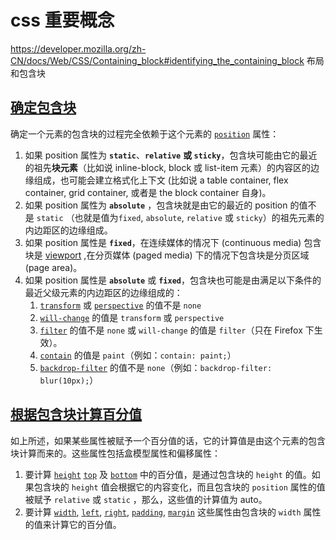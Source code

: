 # css 重要概念

https://developer.mozilla.org/zh-CN/docs/Web/CSS/Containing_block#identifying_the_containing_block
布局和包含块

## [确定包含块](https://developer.mozilla.org/zh-CN/docs/Web/CSS/Containing_block#%E7%A1%AE%E5%AE%9A%E5%8C%85%E5%90%AB%E5%9D%97)

确定一个元素的包含块的过程完全依赖于这个元素的 [`position`](https://developer.mozilla.org/zh-CN/docs/Web/CSS/position) 属性：

1. 如果 position 属性为 **`static`**、**`relative`** **或 `sticky`**，包含块可能由它的最近的祖先**块元素**（比如说 inline-block, block 或 list-item 元素）的内容区的边缘组成，也可能会建立格式化上下文 (比如说 a table container, flex container, grid container, 或者是 the block container 自身)。
2. 如果 position 属性为 **`absolute`** ，包含块就是由它的最近的 position 的值不是 `static` （也就是值为`fixed`, `absolute`, `relative` 或 `sticky`）的祖先元素的内边距区的边缘组成。
3. 如果 position 属性是 **`fixed`**，在连续媒体的情况下 (continuous media) 包含块是 [viewport](https://developer.mozilla.org/zh-CN/docs/Glossary/Viewport) ,在分页媒体 (paged media) 下的情况下包含块是分页区域 (page area)。
4. 如果 position 属性是 **`absolute`** 或 **`fixed`**，包含块也可能是由满足以下条件的最近父级元素的内边距区的边缘组成的：
   1. [`transform`](https://developer.mozilla.org/zh-CN/docs/Web/CSS/transform) 或 [`perspective`](https://developer.mozilla.org/zh-CN/docs/Web/CSS/perspective) 的值不是 `none`
   2. [`will-change`](https://developer.mozilla.org/zh-CN/docs/Web/CSS/will-change) 的值是 `transform` 或 `perspective`
   3. [`filter`](https://developer.mozilla.org/zh-CN/docs/Web/CSS/filter) 的值不是 `none` 或 `will-change` 的值是 `filter`（只在 Firefox 下生效）。
   4. [`contain`](https://developer.mozilla.org/zh-CN/docs/Web/CSS/contain) 的值是 `paint`（例如：`contain: paint;`）
   5. [`backdrop-filter`](https://developer.mozilla.org/zh-CN/docs/Web/CSS/backdrop-filter) 的值不是 `none`（例如：`backdrop-filter: blur(10px);`）

## [根据包含块计算百分值](https://developer.mozilla.org/zh-CN/docs/Web/CSS/Containing_block#%E6%A0%B9%E6%8D%AE%E5%8C%85%E5%90%AB%E5%9D%97%E8%AE%A1%E7%AE%97%E7%99%BE%E5%88%86%E5%80%BC)

如上所述，如果某些属性被赋予一个百分值的话，它的计算值是由这个元素的包含块计算而来的。这些属性包括盒模型属性和偏移属性：

1. 要计算 [`height`](https://developer.mozilla.org/zh-CN/docs/Web/CSS/height) [`top`](https://developer.mozilla.org/zh-CN/docs/Web/CSS/top) 及 [`bottom`](https://developer.mozilla.org/zh-CN/docs/Web/CSS/bottom) 中的百分值，是通过包含块的 `height` 的值。如果包含块的 `height` 值会根据它的内容变化，而且包含块的 `position` 属性的值被赋予 `relative` 或 `static` ，那么，这些值的计算值为 auto。
2. 要计算 [`width`](https://developer.mozilla.org/zh-CN/docs/Web/CSS/width), [`left`](https://developer.mozilla.org/zh-CN/docs/Web/CSS/left), [`right`](https://developer.mozilla.org/zh-CN/docs/Web/CSS/right), [`padding`](https://developer.mozilla.org/zh-CN/docs/Web/CSS/padding), [`margin`](https://developer.mozilla.org/zh-CN/docs/Web/CSS/margin) 这些属性由包含块的 `width` 属性的值来计算它的百分值。
